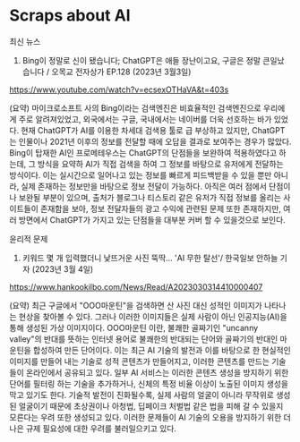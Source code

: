 # Scraps about AI

최신 뉴스

1. Bing이 정말로 신이 됐습니다; ChatGPT은 애들 장난이고요, 구글은 정말 큰일났습니다 / 오목교 전자상가 EP.128 (2023년 3월3일)

https://www.youtube.com/watch?v=ecsexOTHaVA&t=403s

(요약) 마이크로소프트 사의 Bing이라는 검색엔진은 비효율적인 검색엔진으로 우리에게 주로 알려져있었고, 외국에서는 구글, 국내에서는 네이버를 더욱 선호하는 바가 있었다. 현재 ChatGPT가 AI를 이용한 차세대 검색용 툴로 급 부상하고 있지만, ChatGPT는 인물이나 2021년 이후의 정보를 전달할 때에 오답을 결과로 보여주는 경우가 많았다. Bing이 탑재한 AI인 프로메테우스는 ChatGPT의 단점들을 보완하여 적용하였다고 하는데, 그 방식을 요약하 AI가 직접 검색을 하여 그 정보를 바탕으로 유저에게 전달하는 방식이다. 이는 실시간으로 일어나고 있는 정보를 빠르게 피드백받을 수 있을 뿐만 아니라, 실제 존재하는 정보만을 바탕으로 정보 전달이 가능하다. 아직은 여러 점에서 단점이나 보완될 부분이 있으며, 출처가 블로그나 티스토리 같은 유저가 직접 정보를 올리는 사이트들이 존재함을 보아, 정보 전달자들의 광고 수익에 관련된 문제 또한 존재하지만, 여러 방면에서 ChatGPT가 가지고 있는 단점들을 대부분 커버 할 수 있을것으로 보인다.

윤리적 문제

1. 키워드 몇 개 입력했더니 낯뜨거운 사진 뚝딱… 'AI 무한 탈선'/ 한국일보 안하늘 기자 (2023년 3월 4일)

https://www.hankookilbo.com/News/Read/A2023030314410000407 

(요약) 최근 구글에서 "OOO마운틴"을 검색하면 산 사진 대신 성적인 이미지가 나타나는 현상을 찾아볼 수 있다. 그러나 이러한 이미지들은 실제 사람이 아닌 인공지능(AI)을 통해 생성된 가상 이미지이다. OOO마운틴 이란, 불쾌한 골짜기인 "uncanny valley"의 반대를 뜻하는 인터넷 용어로 불쾌한의 반대되는 단어와 골짜기의 반대인 마운틴을 합성하여 만든 단어이다. 이는 최근 AI 기술의 발전과 이를 바탕으로 한 현실적인 이미지를 만들어 내는 기술로 성적 콘텐츠가 만들어지고, 이러한 콘텐츠를 만드는 기술들이 온라인에서 공유되고 있다. 일부 AI 서비스는 이러한 콘텐츠 생성을 방지하기 위한 단어를 필터링 하는 기술을 추가하거나, 신체의 특정 비율 이상이 노출된 이미지 생성을 막고 있기도 한다. 기술적 발전이 진화될수록, 실제 사람의 얼굴이 아니라 무작위로 생성된 얼굴이기 때문에 초상권이나 아청법, 딥페이크 처벌법 같은 법을 피해 갈 수 있을지 모른다는 우려 또한 생성되고 있다. 이러한 문제들이 AI 기술의 오용을 방지하기 위한 더 나은 규제 필요성에 대한 우려를 불러일으키고 있다.
